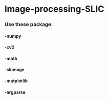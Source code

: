 # Image-processing-SLIC

### Use these package:

#### -numpy
#### -cv2
#### -math
#### -skimage
#### -matplotlib
#### -argparse
